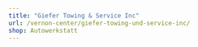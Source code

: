 ```yaml
---
title: "Giefer Towing & Service Inc"
url: /vernon-center/giefer-towing-und-service-inc/
shop: Autowerkstatt
---
```


